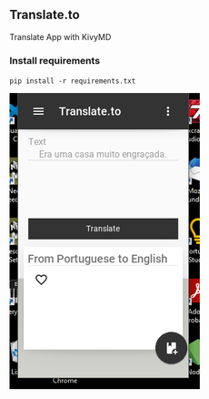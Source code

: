 ## Translate.to
Translate App with KivyMD

### Install requirements

` pip install -r requirements.txt `

![Screenshot app](img/translate.to.jpg)
